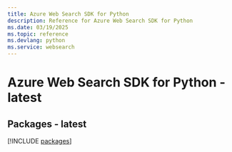 ```yaml
---
title: Azure Web Search SDK for Python
description: Reference for Azure Web Search SDK for Python
ms.date: 03/19/2025
ms.topic: reference
ms.devlang: python
ms.service: websearch
---
```

# Azure Web Search SDK for Python - latest
## Packages - latest
[!INCLUDE [packages](web-search-index.md)]